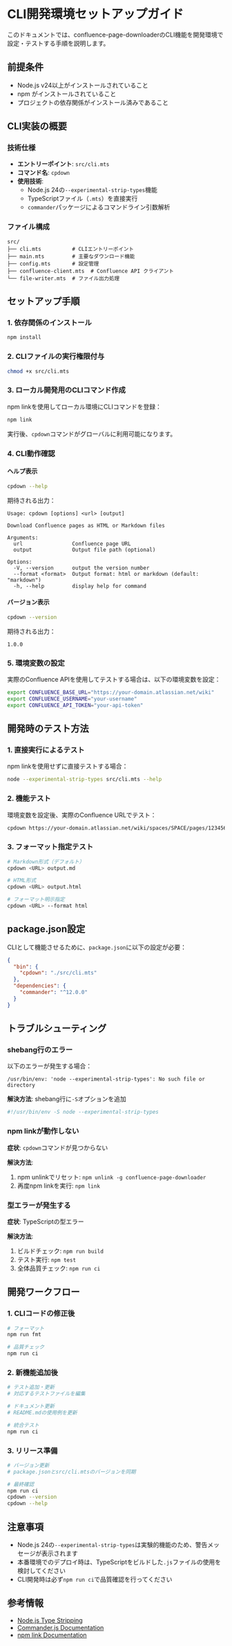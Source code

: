 # CLI開発環境セットアップガイド

このドキュメントでは、confluence-page-downloaderのCLI機能を開発環境で設定・テストする手順を説明します。

## 前提条件

- Node.js v24以上がインストールされていること
- npm がインストールされていること
- プロジェクトの依存関係がインストール済みであること

## CLI実装の概要

### 技術仕様

- **エントリーポイント**: `src/cli.mts`
- **コマンド名**: `cpdown`
- **使用技術**:
  - Node.js 24の`--experimental-strip-types`機能
  - TypeScriptファイル（`.mts`）を直接実行
  - `commander`パッケージによるコマンドライン引数解析

### ファイル構成

```
src/
├── cli.mts          # CLIエントリーポイント
├── main.mts         # 主要なダウンロード機能
├── config.mts       # 設定管理
├── confluence-client.mts  # Confluence API クライアント
└── file-writer.mts  # ファイル出力処理
```

## セットアップ手順

### 1. 依存関係のインストール

```bash
npm install
```

### 2. CLIファイルの実行権限付与

```bash
chmod +x src/cli.mts
```

### 3. ローカル開発用のCLIコマンド作成

npm linkを使用してローカル環境にCLIコマンドを登録：

```bash
npm link
```

実行後、`cpdown`コマンドがグローバルに利用可能になります。

### 4. CLI動作確認

#### ヘルプ表示

```bash
cpdown --help
```

期待される出力：

```
Usage: cpdown [options] <url> [output]

Download Confluence pages as HTML or Markdown files

Arguments:
  url                Confluence page URL
  output             Output file path (optional)

Options:
  -V, --version      output the version number
  --format <format>  Output format: html or markdown (default: "markdown")
  -h, --help         display help for command
```

#### バージョン表示

```bash
cpdown --version
```

期待される出力：

```
1.0.0
```

### 5. 環境変数の設定

実際のConfluence APIを使用してテストする場合は、以下の環境変数を設定：

```bash
export CONFLUENCE_BASE_URL="https://your-domain.atlassian.net/wiki"
export CONFLUENCE_USERNAME="your-username"
export CONFLUENCE_API_TOKEN="your-api-token"
```

## 開発時のテスト方法

### 1. 直接実行によるテスト

npm linkを使用せずに直接テストする場合：

```bash
node --experimental-strip-types src/cli.mts --help
```

### 2. 機能テスト

環境変数を設定後、実際のConfluence URLでテスト：

```bash
cpdown https://your-domain.atlassian.net/wiki/spaces/SPACE/pages/123456
```

### 3. フォーマット指定テスト

```bash
# Markdown形式（デフォルト）
cpdown <URL> output.md

# HTML形式
cpdown <URL> output.html

# フォーマット明示指定
cpdown <URL> --format html
```

## package.json設定

CLIとして機能させるために、`package.json`に以下の設定が必要：

```json
{
  "bin": {
    "cpdown": "./src/cli.mts"
  },
  "dependencies": {
    "commander": "^12.0.0"
  }
}
```

## トラブルシューティング

### shebang行のエラー

以下のエラーが発生する場合：

```
/usr/bin/env: 'node --experimental-strip-types': No such file or directory
```

**解決方法**: shebang行に`-S`オプションを追加

```bash
#!/usr/bin/env -S node --experimental-strip-types
```

### npm linkが動作しない

**症状**: `cpdown`コマンドが見つからない

**解決方法**:

1. npm unlinkでリセット: `npm unlink -g confluence-page-downloader`
2. 再度npm linkを実行: `npm link`

### 型エラーが発生する

**症状**: TypeScriptの型エラー

**解決方法**:

1. ビルドチェック: `npm run build`
2. テスト実行: `npm test`
3. 全体品質チェック: `npm run ci`

## 開発ワークフロー

### 1. CLIコードの修正後

```bash
# フォーマット
npm run fmt

# 品質チェック
npm run ci
```

### 2. 新機能追加後

```bash
# テスト追加・更新
# 対応するテストファイルを編集

# ドキュメント更新
# README.mdの使用例を更新

# 統合テスト
npm run ci
```

### 3. リリース準備

```bash
# バージョン更新
# package.jsonとsrc/cli.mtsのバージョンを同期

# 最終確認
npm run ci
cpdown --version
cpdown --help
```

## 注意事項

- Node.js 24の`--experimental-strip-types`は実験的機能のため、警告メッセージが表示されます
- 本番環境でのデプロイ時は、TypeScriptをビルドした`.js`ファイルの使用を検討してください
- CLI開発時は必ず`npm run ci`で品質確認を行ってください

## 参考情報

- [Node.js Type Stripping](https://nodejs.org/api/cli.html#--experimental-strip-types)
- [Commander.js Documentation](https://github.com/tj/commander.js)
- [npm link Documentation](https://docs.npmjs.com/cli/v8/commands/npm-link)
